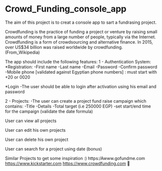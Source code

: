 # Crowd_Funding_console_app

The aim of this project is to creat a console app to sart a fundrasing project. 


Crowdfunding is the practice of funding a project or venture by raising small
amounts of money from a large number of people, typically via the Internet.
Crowdfunding is a form of crowdsourcing and alternative finance. In 2015,
over US$34 billion was raised worldwide by crowdfunding. (From_Wikipedia)


The app should include the following features:
1 - Authentication System:
*Registration:
-First name
-Last name
-Email
-Password
-Confirm password
-Mobile phone [validated against Egyptian phone numbers] : must start with +20 or 0020

*Login
-The user should be able to login after activation using his email and password


2 - Projects:
-The user can create a project fund raise campaign which contains:
-Title
-Details
-Total target (i.e 250000 EGP)
-set start/end time for the campaign (validate the date formula)

 User can view all projects

 User can edit his own projects

 User can delete his own project

 User can search for a project using date (bonus)

Similar Projects to get some inspiration :)
https:/Awww.gofundme.com https://www.kickstarter.com https://www.crowdfunding.com

